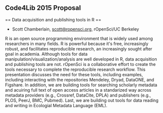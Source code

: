 ## Code4Lib 2015 Proposal

== Data acquisition and publishing tools in R ==

* Scott Chamberlain,  scott@ropensci.org, rOpenSci/UC Berkeley

R is an open source programming environment that is widely used among researchers in many fields. R is powerful because it's free, increasingly robust, and facilitates reproducible research, an increasingly sought after goal in academia. Although tools for data manipulation/visualization/analysis are well developed in R, data acquisition and publishing tools are not. rOpenSci is a collaborative effort to create the tools necessary to complete the reproducible research workflow. This presentation discusses the need for these tools, including examples, including interacting with the repositories Mendeley, Dryad, DataONE, and Figshare. In addition, we are building tools for searching scholarly metadata and acuiring full text of open access articles in a standarized way across metadata providers (e.g., Crossref, DataCite, DPLA) and publishers (e.g., PLOS, PeerJ, BMC, Pubmed). Last, we are building out tools for data reading and writing in Ecologial Metadata Language (EML).

<!-- Abstract of no more than 500 words. -->
